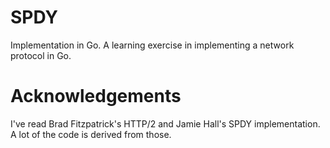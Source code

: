 # SPDY

Implementation in Go. A learning exercise in implementing a network protocol in Go.

# Acknowledgements

I've read Brad Fitzpatrick's HTTP/2 and Jamie Hall's SPDY implementation. A lot of
the code is derived from those.
